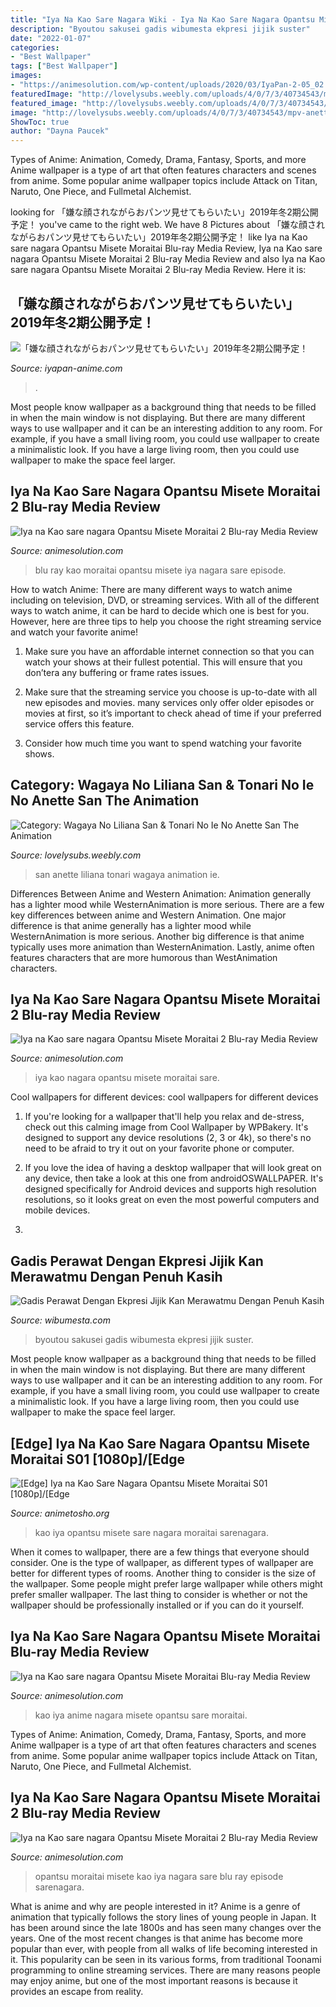 ```yaml
---
title: "Iya Na Kao Sare Nagara Wiki - Iya Na Kao Sare Nagara Opantsu Misete Moraitai Blu-ray Media Review"
description: "Byoutou sakusei gadis wibumesta ekpresi jijik suster"
date: "2022-01-07"
categories:
- "Best Wallpaper"
tags: ["Best Wallpaper"]
images:
- "https://animesolution.com/wp-content/uploads/2020/03/IyaPan-2-05_02.12_2020.03.05_00.37.25.jpg"
featuredImage: "http://lovelysubs.weebly.com/uploads/4/0/7/3/40734543/mpv-anette_orig.jpg"
featured_image: "http://lovelysubs.weebly.com/uploads/4/0/7/3/40734543/mpv-anette_orig.jpg"
image: "http://lovelysubs.weebly.com/uploads/4/0/7/3/40734543/mpv-anette_orig.jpg"
ShowToc: true
author: "Dayna Paucek"
---
```



Types of Anime: Animation, Comedy, Drama, Fantasy, Sports, and more
Anime wallpaper is a type of art that often features characters and scenes from anime. Some popular anime wallpaper topics include Attack on Titan, Naruto, One Piece, and Fullmetal Alchemist.

	

		
looking for 「嫌な顔されながらおパンツ見せてもらいたい」2019年冬2期公開予定！ you've came to the right web. We have 8 Pictures about 「嫌な顔されながらおパンツ見せてもらいたい」2019年冬2期公開予定！ like Iya na Kao sare nagara Opantsu Misete Moraitai Blu-ray Media Review, Iya na Kao sare nagara Opantsu Misete Moraitai 2 Blu-ray Media Review and also Iya na Kao sare nagara Opantsu Misete Moraitai 2 Blu-ray Media Review. Here it is:
		
    
## 「嫌な顔されながらおパンツ見せてもらいたい」2019年冬2期公開予定！

<img loading=lazy src="http://iyapan-anime.com/1st-season/assets/images/anime/cut-01.png" onerror="this.onerror=null;this.src='https://tse4.mm.bing.net/th?id=OIP.cBgXJnKoZSXeAtjWXTUW7gHaEK&amp;pid=15.1';" alt="「嫌な顔されながらおパンツ見せてもらいたい」2019年冬2期公開予定！">

_Source: iyapan-anime.com_

>. 

	

Most people know wallpaper as a background thing that needs to be filled in when the main window is not displaying. But there are many different ways to use wallpaper and it can be an interesting addition to any room. For example, if you have a small living room, you could use wallpaper to create a minimalistic look. If you have a large living room, then you could use wallpaper to make the space feel larger.

    
## Iya Na Kao Sare Nagara Opantsu Misete Moraitai 2 Blu-ray Media Review

<img loading=lazy src="https://animesolution.com/wp-content/uploads/2020/02/IyaPan-2-01_01.13_2020.01.30_19.54.34.jpg" onerror="this.onerror=null;this.src='https://tse1.mm.bing.net/th?id=OIP.TofKQRN4Im8GHdYdS6SzzAHaEK&amp;pid=15.1';" alt="Iya na Kao sare nagara Opantsu Misete Moraitai 2 Blu-ray Media Review">

_Source: animesolution.com_

>blu ray kao moraitai opantsu misete iya nagara sare episode. 

	

How to watch Anime: There are many different ways to watch anime including on television, DVD, or streaming services.
With all of the different ways to watch anime, it can be hard to decide which one is best for you. However, here are three tips to help you choose the right streaming service and watch your favorite anime!
1. Make sure you have an affordable internet connection so that you can watch your shows at their fullest potential. This will ensure that you don’tera any buffering or frame rates issues.

2. Make sure that the streaming service you choose is up-to-date with all new episodes and movies. many services only offer older episodes or movies at first, so it’s important to check ahead of time if your preferred service offers this feature.

3. Consider how much time you want to spend watching your favorite shows.

    
## Category: Wagaya No Liliana San &amp; Tonari No Ie No Anette San The Animation

<img loading=lazy src="http://lovelysubs.weebly.com/uploads/4/0/7/3/40734543/mpv-anette_orig.jpg" onerror="this.onerror=null;this.src='https://tse4.mm.bing.net/th?id=OIP.zc02DxX_TF1PyGEiv9sjRQHaEK&amp;pid=15.1';" alt="Category: Wagaya No Liliana San &amp; Tonari No Ie No Anette San The Animation">

_Source: lovelysubs.weebly.com_

>san anette liliana tonari wagaya animation ie. 

	

Differences Between Anime and Western Animation: Animation generally has a lighter mood while WesternAnimation is more serious.
There are a few key differences between anime and Western Animation. One major difference is that anime generally has a lighter mood while WesternAnimation is more serious. Another big difference is that anime typically uses more animation than WesternAnimation. Lastly, anime often features characters that are more humorous than WestAnimation characters.

    
## Iya Na Kao Sare Nagara Opantsu Misete Moraitai 2 Blu-ray Media Review

<img loading=lazy src="https://animesolution.com/wp-content/uploads/2020/03/IyaPan-2-05_02.12_2020.03.05_00.37.25.jpg" onerror="this.onerror=null;this.src='https://tse1.mm.bing.net/th?id=OIP.mEtNnhcy17-3q1B7u8SUsQHaEK&amp;pid=15.1';" alt="Iya na Kao sare nagara Opantsu Misete Moraitai 2 Blu-ray Media Review">

_Source: animesolution.com_

>iya kao nagara opantsu misete moraitai sare. 

	

Cool wallpapers for different devices:
cool wallpapers for different devices 

1. If you're looking for a wallpaper that'll help you relax and de-stress, check out this calming image from Cool Wallpaper by WPBakery. It's designed to support any device resolutions (2, 3 or 4k), so there's no need to be afraid to try it out on your favorite phone or computer.

2. If you love the idea of having a desktop wallpaper that will look great on any device, then take a look at this one from androidOSWALLPAPER. It's designed specifically for Android devices and supports high resolution resolutions, so it looks great on even the most powerful computers and mobile devices.

3.

    
## Gadis Perawat Dengan Ekpresi Jijik Kan Merawatmu Dengan Penuh Kasih

<img loading=lazy src="https://i2.wp.com/wibumesta.com/wp-content/uploads/2021/05/SakuseiByoutou-Episode1-34.jpg?resize=800%2C442&amp;ssl=1" onerror="this.onerror=null;this.src='https://tse1.mm.bing.net/th?id=OIP.vYPv06xImxjABkJVPCTxGgHaEF&amp;pid=15.1';" alt="Gadis Perawat Dengan Ekpresi Jijik Kan Merawatmu Dengan Penuh Kasih">

_Source: wibumesta.com_

>byoutou sakusei gadis wibumesta ekpresi jijik suster. 

	

Most people know wallpaper as a background thing that needs to be filled in when the main window is not displaying. But there are many different ways to use wallpaper and it can be an interesting addition to any room. For example, if you have a small living room, you could use wallpaper to create a minimalistic look. If you have a large living room, then you could use wallpaper to make the space feel larger.

    
## [Edge] Iya Na Kao Sare Nagara Opantsu Misete Moraitai S01 [1080p]/[Edge

<img loading=lazy src="https://storage.animetosho.org/sframes/000bd2ba_183340.png?s=3" onerror="this.onerror=null;this.src='https://tse2.mm.bing.net/th?id=OIP.DJpxjazPBT6tnnKopVIZ3AHaEK&amp;pid=15.1';" alt="[Edge] Iya na Kao Sare Nagara Opantsu Misete Moraitai S01 [1080p]/[Edge">

_Source: animetosho.org_

>kao iya opantsu misete sare nagara moraitai sarenagara. 

	

When it comes to wallpaper, there are a few things that everyone should consider. One is the type of wallpaper, as different types of wallpaper are better for different types of rooms. Another thing to consider is the size of the wallpaper. Some people might prefer large wallpaper while others might prefer smaller wallpaper. The last thing to consider is whether or not the wallpaper should be professionally installed or if you can do it yourself.

    
## Iya Na Kao Sare Nagara Opantsu Misete Moraitai Blu-ray Media Review

<img loading=lazy src="https://animesolution.com/wp-content/uploads/2018/09/IyaPan-01_03.19_2018.09.03_13.30.39.jpg" onerror="this.onerror=null;this.src='https://tse3.mm.bing.net/th?id=OIP.euB_fOfSPLujp3N-G04IswHaEK&amp;pid=15.1';" alt="Iya na Kao sare nagara Opantsu Misete Moraitai Blu-ray Media Review">

_Source: animesolution.com_

>kao iya anime nagara misete opantsu sare moraitai. 

	

Types of Anime: Animation, Comedy, Drama, Fantasy, Sports, and more
Anime wallpaper is a type of art that often features characters and scenes from anime. Some popular anime wallpaper topics include Attack on Titan, Naruto, One Piece, and Fullmetal Alchemist.

    
## Iya Na Kao Sare Nagara Opantsu Misete Moraitai 2 Blu-ray Media Review

<img loading=lazy src="https://animesolution.com/wp-content/uploads/2020/02/IyaPan-2-04_02.34_2020.02.24_04.10.25.jpg" onerror="this.onerror=null;this.src='https://tse3.mm.bing.net/th?id=OIP.xlQ8GiEArtVef5UB_aLi2gHaEK&amp;pid=15.1';" alt="Iya na Kao sare nagara Opantsu Misete Moraitai 2 Blu-ray Media Review">

_Source: animesolution.com_

>opantsu moraitai misete kao iya nagara sare blu ray episode sarenagara. 

	

What is anime and why are people interested in it?
Anime is a genre of animation that typically follows the story lines of young people in Japan. It has been around since the late 1800s and has seen many changes over the years. One of the most recent changes is that anime has become more popular than ever, with people from all walks of life becoming interested in it. This popularity can be seen in its various forms, from traditional Toonami programming to online streaming services. There are many reasons people may enjoy anime, but one of the most important reasons is because it provides an escape from reality.

